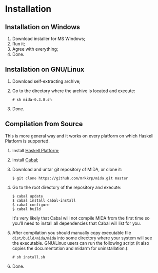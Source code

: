 # Installation

## Installation on Windows

1. Download installer for MS Windows;
2. Run it;
3. Agree with everything;
4. Done.

## Installation on GNU/Linux

1. Download self-extracting archive;
2. Go to the directory where the archive is located and execute:

   ```
   # sh mida-0.3.0.sh
   ```

3. Done.

## Compilation from Source

This is more general way and it works on every platform on which Haskell
Platform is supported.

1. Install [Haskell Platform](https://www.haskell.org/platform/);
2. Install [Cabal](https://www.haskell.org/cabal/);
3. Download and untar git repository of MIDA, or clone it:

   ```
   $ git clone https://github.com/mrkkrp/mida.git master
   ```

4. Go to the root directory of the repository and execute:

   ```
   $ cabal update
   $ cabal install cabal-install
   $ cabal configure
   $ cabal build
   ```

   It's very likely that Cabal will not compile MIDA from the first time so
   you'll need to install all dependencies that Cabal will list for you.

5. After compilation you should manually copy executable file
   `dist/build/mida/mida` into some directory where your system will see the
   executable. GNU/Linux users can run the following script (it also copies
   the documentation and midarm for uninstallation.):

   ```
   # sh install.sh
   ```

6. Done.
